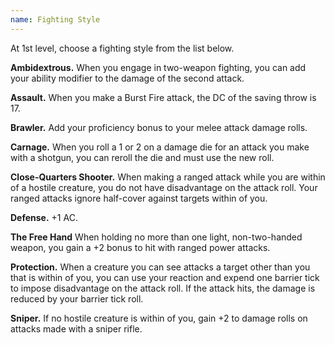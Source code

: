 ```yaml
---
name: Fighting Style
---
```

At 1st level, choose a fighting style from the list below.

__Ambidextrous.__ When you engage in two-weapon fighting, you can add your ability modifier to the damage of the second attack.

__Assault.__ When you make a Burst Fire attack, the DC of the saving throw is 17.

__Brawler.__ Add your proficiency bonus to your melee attack damage rolls.

__Carnage.__ When you roll a 1 or 2 on a damage die for an attack you make with a shotgun, you can reroll the die and must use the new roll.

__Close-Quarters Shooter.__ When making a ranged attack while you are within <me-distance length="5" /> of a hostile
creature, you do not have disadvantage on the attack roll. Your ranged attacks ignore half-cover against targets within <me-distance length="25" /> of you.

__Defense.__ +1 AC.

__The Free Hand__ When holding no more than one light, non-two-handed weapon, you gain a +2 bonus to hit with ranged power attacks.

__Protection.__ When a creature you can see attacks a target other than you that is within <me-distance length="5" />
of you, you can use your reaction and expend one barrier tick to impose disadvantage on the attack roll. If the attack
hits, the damage is reduced by your barrier tick roll.

__Sniper.__ If no hostile creature is within <me-distance length="25" /> of you, gain +2 to damage rolls on attacks
made with a sniper rifle.



